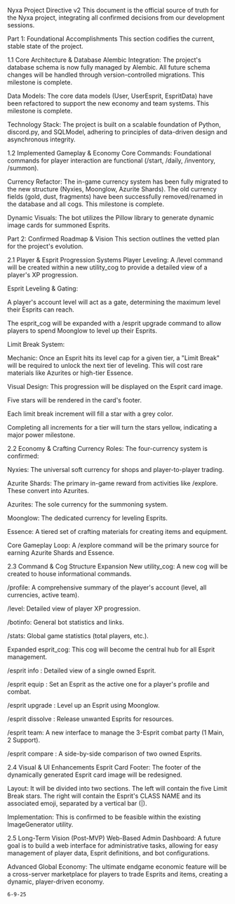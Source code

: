 Nyxa Project Directive v2
This document is the official source of truth for the Nyxa project, integrating all confirmed decisions from our development sessions.

Part 1: Foundational Accomplishments
This section codifies the current, stable state of the project.

1.1 Core Architecture & Database
Alembic Integration: The project's database schema is now fully managed by Alembic. All future schema changes will be handled through version-controlled migrations. This milestone is complete.

Data Models: The core data models (User, UserEsprit, EspritData) have been refactored to support the new economy and team systems. This milestone is complete.

Technology Stack: The project is built on a scalable foundation of Python, discord.py, and SQLModel, adhering to principles of data-driven design and asynchronous integrity.

1.2 Implemented Gameplay & Economy
Core Commands: Foundational commands for player interaction are functional (/start, /daily, /inventory, /summon).

Currency Refactor: The in-game currency system has been fully migrated to the new structure (Nyxies, Moonglow, Azurite Shards). The old currency fields (gold, dust, fragments) have been successfully removed/renamed in the database and all cogs. This milestone is complete.

Dynamic Visuals: The bot utilizes the Pillow library to generate dynamic image cards for summoned Esprits.

Part 2: Confirmed Roadmap & Vision
This section outlines the vetted plan for the project's evolution.

2.1 Player & Esprit Progression Systems
Player Leveling: A /level command will be created within a new utility_cog to provide a detailed view of a player's XP progression.

Esprit Leveling & Gating:

A player's account level will act as a gate, determining the maximum level their Esprits can reach.

The esprit_cog will be expanded with a /esprit upgrade command to allow players to spend Moonglow to level up their Esprits.

Limit Break System:

Mechanic: Once an Esprit hits its level cap for a given tier, a "Limit Break" will be required to unlock the next tier of leveling. This will cost rare materials like Azurites or high-tier Essence.

Visual Design: This progression will be displayed on the Esprit card image.

Five stars will be rendered in the card's footer.

Each limit break increment will fill a star with a grey color.

Completing all increments for a tier will turn the stars yellow, indicating a major power milestone.

2.2 Economy & Crafting
Currency Roles: The four-currency system is confirmed:

Nyxies: The universal soft currency for shops and player-to-player trading.

Azurite Shards: The primary in-game reward from activities like /explore. These convert into Azurites.

Azurites: The sole currency for the summoning system.

Moonglow: The dedicated currency for leveling Esprits.

Essence: A tiered set of crafting materials for creating items and equipment.

Core Gameplay Loop: A /explore command will be the primary source for earning Azurite Shards and Essence.

2.3 Command & Cog Structure Expansion
New utility_cog: A new cog will be created to house informational commands.

/profile: A comprehensive summary of the player's account (level, all currencies, active team).

/level: Detailed view of player XP progression.

/botinfo: General bot statistics and links.

/stats: Global game statistics (total players, etc.).

Expanded esprit_cog: This cog will become the central hub for all Esprit management.

/esprit info <id>: Detailed view of a single owned Esprit.

/esprit equip <id>: Set an Esprit as the active one for a player's profile and combat.

/esprit upgrade <id>: Level up an Esprit using Moonglow.

/esprit dissolve <id>: Release unwanted Esprits for resources.

/esprit team: A new interface to manage the 3-Esprit combat party (1 Main, 2 Support).

/esprit compare <id1> <id2>: A side-by-side comparison of two owned Esprits.

2.4 Visual & UI Enhancements
Esprit Card Footer: The footer of the dynamically generated Esprit card image will be redesigned.

Layout: It will be divided into two sections. The left will contain the five Limit Break stars. The right will contain the Esprit's CLASS NAME and its associated emoji, separated by a vertical bar (|).

Implementation: This is confirmed to be feasible within the existing ImageGenerator utility.

2.5 Long-Term Vision (Post-MVP)
Web-Based Admin Dashboard: A future goal is to build a web interface for administrative tasks, allowing for easy management of player data, Esprit definitions, and bot configurations.

Advanced Global Economy: The ultimate endgame economic feature will be a cross-server marketplace for players to trade Esprits and items, creating a dynamic, player-driven economy.

`6-9-25`
